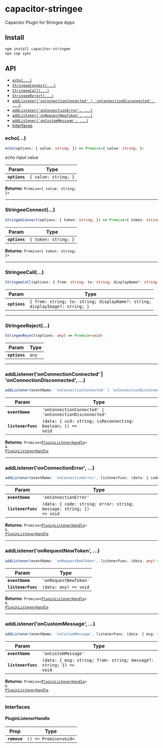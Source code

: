 # capacitor-stringee

Capacitor Plugin for Stringee Apps

## Install

```bash
npm install capacitor-stringee
npx cap sync
```

## API

<docgen-index>

* [`echo(...)`](#echo)
* [`StringeeConnect(...)`](#stringeeconnect)
* [`StringeeCall(...)`](#stringeecall)
* [`StringeeReject(...)`](#stringeereject)
* [`addListener('onConnectionConnected' | 'onConnectionDisconnected', ...)`](#addlisteneronconnectionconnected--onconnectiondisconnected)
* [`addListener('onConnectionError', ...)`](#addlisteneronconnectionerror)
* [`addListener('onRequestNewToken', ...)`](#addlisteneronrequestnewtoken)
* [`addListener('onCustomMessage', ...)`](#addlisteneroncustommessage)
* [Interfaces](#interfaces)

</docgen-index>

<docgen-api>
<!--Update the source file JSDoc comments and rerun docgen to update the docs below-->

### echo(...)

```typescript
echo(options: { value: string; }) => Promise<{ value: string; }>
```

echo input value

| Param         | Type                            |
| ------------- | ------------------------------- |
| **`options`** | <code>{ value: string; }</code> |

**Returns:** <code>Promise&lt;{ value: string; }&gt;</code>

--------------------


### StringeeConnect(...)

```typescript
StringeeConnect(options: { token: string; }) => Promise<{ token: string; }>
```

| Param         | Type                            |
| ------------- | ------------------------------- |
| **`options`** | <code>{ token: string; }</code> |

**Returns:** <code>Promise&lt;{ token: string; }&gt;</code>

--------------------


### StringeeCall(...)

```typescript
StringeeCall(options: { from: string; to: string; displayName?: string; displayImage?: string; }) => Promise<void>
```

| Param         | Type                                                                                    |
| ------------- | --------------------------------------------------------------------------------------- |
| **`options`** | <code>{ from: string; to: string; displayName?: string; displayImage?: string; }</code> |

--------------------


### StringeeReject(...)

```typescript
StringeeReject(options: any) => Promise<void>
```

| Param         | Type             |
| ------------- | ---------------- |
| **`options`** | <code>any</code> |

--------------------


### addListener('onConnectionConnected' | 'onConnectionDisconnected', ...)

```typescript
addListener(eventName: 'onConnectionConnected' | 'onConnectionDisconnected', listenerFunc: (data: { uid: string; isReconnecting: boolean; }) => void) => Promise<PluginListenerHandle> & PluginListenerHandle
```

| Param              | Type                                                                      |
| ------------------ | ------------------------------------------------------------------------- |
| **`eventName`**    | <code>'onConnectionConnected' \| 'onConnectionDisconnected'</code>        |
| **`listenerFunc`** | <code>(data: { uid: string; isReconnecting: boolean; }) =&gt; void</code> |

**Returns:** <code>Promise&lt;<a href="#pluginlistenerhandle">PluginListenerHandle</a>&gt; & <a href="#pluginlistenerhandle">PluginListenerHandle</a></code>

--------------------


### addListener('onConnectionError', ...)

```typescript
addListener(eventName: 'onConnectionError', listenerFunc: (data: { code: string; error: string; message: string; }) => void) => Promise<PluginListenerHandle> & PluginListenerHandle
```

| Param              | Type                                                                              |
| ------------------ | --------------------------------------------------------------------------------- |
| **`eventName`**    | <code>'onConnectionError'</code>                                                  |
| **`listenerFunc`** | <code>(data: { code: string; error: string; message: string; }) =&gt; void</code> |

**Returns:** <code>Promise&lt;<a href="#pluginlistenerhandle">PluginListenerHandle</a>&gt; & <a href="#pluginlistenerhandle">PluginListenerHandle</a></code>

--------------------


### addListener('onRequestNewToken', ...)

```typescript
addListener(eventName: 'onRequestNewToken', listenerFunc: (data: any) => void) => Promise<PluginListenerHandle> & PluginListenerHandle
```

| Param              | Type                                |
| ------------------ | ----------------------------------- |
| **`eventName`**    | <code>'onRequestNewToken'</code>    |
| **`listenerFunc`** | <code>(data: any) =&gt; void</code> |

**Returns:** <code>Promise&lt;<a href="#pluginlistenerhandle">PluginListenerHandle</a>&gt; & <a href="#pluginlistenerhandle">PluginListenerHandle</a></code>

--------------------


### addListener('onCustomMessage', ...)

```typescript
addListener(eventName: 'onCustomMessage', listenerFunc: (data: { msg: string; from: string; message?: string; }) => void) => Promise<PluginListenerHandle> & PluginListenerHandle
```

| Param              | Type                                                                             |
| ------------------ | -------------------------------------------------------------------------------- |
| **`eventName`**    | <code>'onCustomMessage'</code>                                                   |
| **`listenerFunc`** | <code>(data: { msg: string; from: string; message?: string; }) =&gt; void</code> |

**Returns:** <code>Promise&lt;<a href="#pluginlistenerhandle">PluginListenerHandle</a>&gt; & <a href="#pluginlistenerhandle">PluginListenerHandle</a></code>

--------------------


### Interfaces


#### PluginListenerHandle

| Prop         | Type                                      |
| ------------ | ----------------------------------------- |
| **`remove`** | <code>() =&gt; Promise&lt;void&gt;</code> |

</docgen-api>
